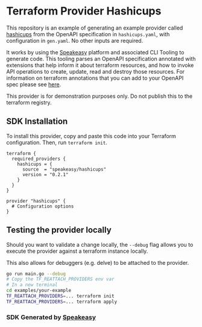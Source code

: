 # Terraform Provider Hashicups

This repository is an example of generating an example provider called [hashicups](https://github.com/hashicorp/terraform-provider-hashicups-pf) from the OpenAPI specification in `hashicups.yaml`, with configuration in `gen.yaml`. No other inputs are required.

It works by using the [Speakeasy](https://speakeasyapi.dev) platform and associated CLI Tooling to generate code. This tooling parses an OpenAPI specification annotated with extensions that help inform it about terraform resources, and how to invoke API operations to create, update, read and destroy those resources. For information on terraform annotations that you can add to your OpenAPI spec please see [here](https://speakeasyapi.dev/docs/using-speakeasy/create-terraform/intro/). 

This provider is for demonstration purposes only. Do not publish this to the terraform registry.

<!-- Start SDK Installation -->
## SDK Installation

To install this provider, copy and paste this code into your Terraform configuration. Then, run `terraform init`.

```hcl
terraform {
  required_providers {
    hashicups = {
      source  = "speakeasy/hashicups"
      version = "0.2.1"
    }
  }
}

provider "hashicups" {
  # Configuration options
}
```
<!-- End SDK Installation -->

<!-- Start SDK Example Usage -->
## Testing the provider locally

Should you want to validate a change locally, the `--debug` flag allows you to execute the provider against a terraform instance locally.

This also allows for debuggers (e.g. delve) to be attached to the provider.

```sh
go run main.go --debug
# Copy the TF_REATTACH_PROVIDERS env var
# In a new terminal
cd examples/your-example
TF_REATTACH_PROVIDERS=... terraform init
TF_REATTACH_PROVIDERS=... terraform apply
```
<!-- End SDK Example Usage -->

<!-- Start SDK Available Operations -->

<!-- End SDK Available Operations -->



<!-- Start Dev Containers -->

<!-- End Dev Containers -->

<!-- Placeholder for Future Speakeasy SDK Sections -->



### SDK Generated by [Speakeasy](https://docs.speakeasyapi.dev/docs/using-speakeasy/client-sdks)

